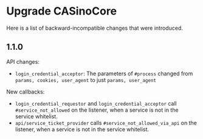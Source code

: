 # Upgrade CASinoCore

Here is a list of backward-incompatible changes that were introduced.

## 1.1.0

API changes:

* `login_credential_acceptor`: The parameters of `#process` changed from `params, cookies, user_agent` to just `params, user_agent`

New callbacks:

* `login_credential_requestor` and `login_credential_acceptor` call `#service_not_allowed` on the listener, when a service is not in the service whitelist.
* `api/service_ticket_provider` calls `#service_not_allowed_via_api` on the listener, when a service is not in the service whitelist.
